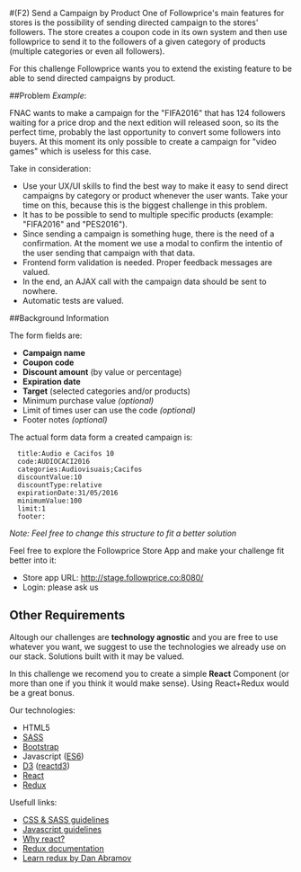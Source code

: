 #(F2) Send a Campaign by Product
One of Followprice's main features for stores is the possibility of sending directed campaign to the stores' followers. The store creates a coupon code in its own system and then use followprice to send it to the followers of a given category of products (multiple categories or even all followers).

For this challenge Followprice wants you to extend the existing feature to be able to send directed campaigns by product.

##Problem
*Example*:

FNAC wants to make a campaign for the "FIFA2016" that has 124 followers waiting for a price drop and the next edition will released soon, so its the perfect time, probably the last opportunity to convert some followers into buyers. At this moment its only possible to create a campaign for "video games" which is useless for this case.

Take in consideration:
* Use your UX/UI skills to find the best way to make it easy to send direct campaigns by category or product whenever the user wants. Take your time on this, because this is the biggest challenge in this problem.
* It has to be possible to send to multiple specific products (example: "FIFA2016" and "PES2016").
* Since sending a campaign is something huge, there is the need of a confirmation. At the moment we use a modal to confirm the intentio of the user sending that campaign with that data.
* Frontend form validation is needed. Proper feedback messages are valued.
* In the end, an AJAX call with the campaign data should be sent to nowhere.
* Automatic tests are valued.


##Background Information

The form fields are:
* __Campaign name__
* __Coupon code__
* __Discount amount__ (by value or percentage)
* __Expiration date__
* __Target__ (selected categories and/or products)
* Minimum purchase value *(optional)*
* Limit of times user can use the code *(optional)*
* Footer notes *(optional)*

The actual form data form a created campaign is:
```
  title:Audio e Cacifos 10
  code:AUDIOCACI2016
  categories:Audiovisuais;Cacifos
  discountValue:10
  discountType:relative
  expirationDate:31/05/2016
  minimumValue:100
  limit:1
  footer: 
```

*Note: Feel free to change this structure to fit a better solution*

Feel free to explore the Followprice Store App and make your challenge fit better into it:
* Store app URL: http://stage.followprice.co:8080/
* Login: please ask us

## Other Requirements
Altough our challenges are __technology agnostic__ and you are free to use whatever you want, we suggest to use the technologies we already use on our stack. Solutions built with it may be valued.

In this challenge we recomend you to create a simple __React__ Component (or more than one if you think it would make sense). Using React+Redux would be a great bonus.

Our technologies:
- HTML5
- [SASS](http://sass-lang.com/)
- [Bootstrap](http://getbootstrap.com/) 
- Javascript ([ES6](http://es6-features.org/))
- [D3](https://d3js.org/) ([reactd3](http://www.reactd3.org/))
- [React](https://facebook.github.io/react/) 
- [Redux](http://redux.js.org/index.html) 


Usefull links:
- [CSS & SASS guidelines](https://github.com/airbnb/css)
- [Javascript guidelines](https://github.com/airbnb/javascript)
- [Why react?](https://facebook.github.io/react/docs/why-react.html)
- [Redux documentation](http://redux.js.org/index.html)
- [Learn redux by Dan Abramov](https://egghead.io/lessons/javascript-redux-the-single-immutable-state-tree)

